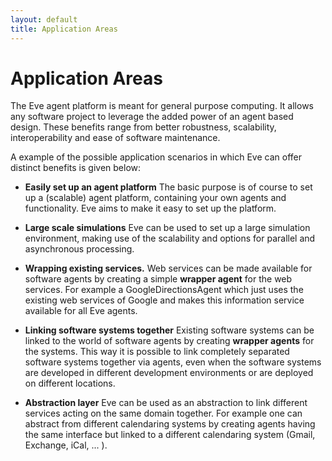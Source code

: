 ```yaml
---
layout: default
title: Application Areas
---
```


# Application Areas

The Eve agent platform is meant for general purpose computing. It allows any software project to leverage the added power of an agent based design. These benefits range from better robustness, scalability, interoperability and ease of software maintenance. 

A example of the possible application scenarios in which Eve can offer distinct benefits is given below:


- **Easily set up an agent platform**
  The basic purpose is of course to set up a (scalable) agent platform, containing 
  your own agents and functionality. Eve aims to make it easy to set up the
  platform.

- **Large scale simulations**
  Eve can be used to set up a large simulation environment,
  making use of the scalability and options for parallel and asynchronous
  processing.

- **Wrapping existing services.**
  Web services can be made available for software agents by creating a 
  simple **wrapper agent** for the web services. For example a GoogleDirectionsAgent
  which just uses the existing web services of Google and makes this information
  service available for all Eve agents.

- **Linking software systems together**
  Existing software systems can be linked to the world
  of software agents by creating **wrapper agents** for the systems.
  This way it is possible to link completely separated software systems together
  via agents, even when the software systems are developed in different 
  development environments or are deployed on different locations.

- **Abstraction layer**
  Eve can be used as an abstraction to link different services acting on the
  same domain together. For example one can abstract from different calendaring
  systems by creating agents having the same interface but linked to a different
  calendaring system (Gmail, Exchange, iCal, \.\.\. ).
  

